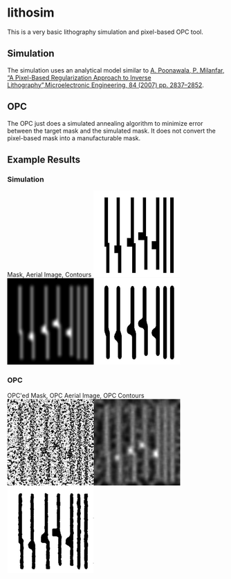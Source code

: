 # lithosim

This is a very basic lithography simulation and pixel-based OPC tool.

## Simulation

The simulation uses an analytical model similar to [A. Poonawala,
P. Milanfar, “A Pixel-Based Regularization Approach to Inverse
Lithography”,Microelectronic Engineering, 84 (2007)
pp. 2837–2852](https://users.soe.ucsc.edu/~milanfar/publications/journal/Microelectronic_Final.pdf).

## OPC

The OPC just does a simulated annealing algorithm to minimize error
between the target mask and the simulated mask. It does not convert
the pixel-based mask into a manufacturable mask.

## Example Results

### Simulation
Mask, Aerial Image, Contours
<img src="examples/tiny-mask-90nm.jpg" alt="Mask (target)" width="200"/><img src="examples/tiny-aerial-90nm.jpg" alt="Aerial Image" width="200"/><img src="examples/tiny-contours-90nm.jpg" alt="Contours" width="200"/>

### OPC
OPC'ed Mask, OPC Aerial Image, OPC Contours
<img src="examples/tiny-opc-mask-90nm.jpg" alt="OPC Mask" width="200"/><img src="examples/tiny-opc-aerial-90nm.jpg" alt="OPC Aerial Image" width="200"/><img src="examples/tiny-opc-contours-90nm.jpg" alt="OPC Contours" width="200"/>
